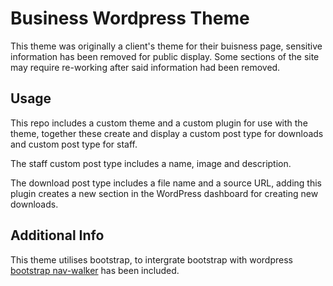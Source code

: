 # Business Wordpress Theme

This theme was originally a client's theme for their buisness page, sensitive information has been removed for public display. Some sections of the site may require re-working after said information had been removed.

## Usage

This repo includes a custom theme and a custom plugin for use with the theme, together these create and display a custom post type for downloads and custom post type for staff.

The staff custom post type includes a name, image and description. 

The download post type includes a file name and a source URL, adding this plugin creates a new section in the WordPress dashboard for creating new downloads.

## Additional Info

This theme utilises bootstrap, to intergrate bootstrap with wordpress [bootstrap nav-walker](https://github.com/wp-bootstrap/wp-bootstrap-navwalker) has been included.
